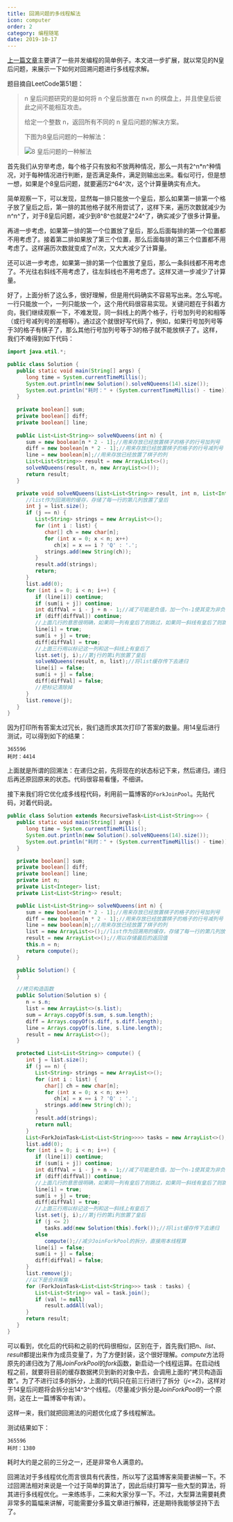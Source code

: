 ```yaml
---
title: 回溯问题的多线程解法
icon: computer
order: 2
category: 编程随笔
date: 2019-10-17
---
```


[上一篇文章](concurrency.md)主要讲了一些并发编程的简单例子。本文进一步扩展，就以常见的N皇后问题，来展示一下如何对回溯问题进行多线程求解。

题目摘自LeetCode第51题：

> n 皇后问题研究的是如何将 n 个皇后放置在 n×n 的棋盘上，并且使皇后彼此之间不能相互攻击。
> 
> 给定一个整数 n，返回所有不同的 n 皇后问题的解决方案。
> 
> 下图为8皇后问题的一种解法：
> 
> ![ 8 皇后问题的一种解法](/programming/8-queens.png)

首先我们从穷举考虑，每个格子只有放和不放两种情况，那么一共有2^n*n^种情况，对于每种情况进行判断，是否满足条件，满足则输出出来。看似可行，但是想一想，如果是个8皇后问题，就要遍历2^64^次，这个计算量确实有点大。

简单观察一下，可以发现，显然每一排只能放一个皇后，那么如果第一排第一个格子放了皇后之后，第一排的其他格子就不用尝试了，这样下来，遍历次数就减少为n^n^了，对于8皇后问题，减少到8^8^也就是2^24^了，确实减少了很多计算量。

再进一步考虑，如果第一排的第一个位置放了皇后，那么后面每排的第一个位置都不用考虑了。接着第二排如果放了第三个位置，那么后面每排的第三个位置都不用考虑了。这样遍历次数就变成了n!次，又大大减少了计算量。

还可以进一步考虑，如果第一排的第一个位置放了皇后，那么一条斜线都不用考虑了。不光往右斜线不用考虑了，往左斜线也不用考虑了。这样又进一步减少了计算量。

好了，上面分析了这么多，很好理解，但是用代码确实不容易写出来。怎么写呢。一行只能放一个，一列只能放一个，这个用代码很容易实现。关键问题在于斜着方向，我们继续观察一下，不难发现，同一斜线上的两个格子，行号加列号的和相等（或行号减列号的差相等）。通过这个就很好写代码了，例如，如果行号加列号等于3的格子有棋子了，那么其他行号加列号等于3的格子就不能放棋子了。这样，我们不难得到如下代码：

```java
import java.util.*;

public class Solution {
   public static void main(String[] args) {
      long time = System.currentTimeMillis();
      System.out.println(new Solution().solveNQueens(14).size());
      System.out.println("耗时：" + (System.currentTimeMillis() - time));
   }
   
   private boolean[] sum;
   private boolean[] diff;
   private boolean[] line;
   
   public List<List<String>> solveNQueens(int n) {
      sum = new boolean[n * 2 - 1];//用来存放已经放置棋子的格子的行号加列号
      diff = new boolean[n * 2 - 1];//用来存放已经放置棋子的格子的行号减列号
      line = new boolean[n];//用来存放已经放置了棋子的列
      List<List<String>> result = new ArrayList<>();
      solveNQueens(result, n, new ArrayList<>());
      return result;
   }

   private void solveNQueens(List<List<String>> result, int n, List<Integer> list) {
      //list作为回溯用的缓存，存储了每一行的第几列放置了皇后
      int j = list.size();
      if (j == n) {
         List<String> strings = new ArrayList<>();
         for (int i : list) {
            char[] ch = new char[n];
            for (int x = 0; x < n; x++)
               ch[x] = x == i ? 'Q' : '.';
            strings.add(new String(ch));
         }
         result.add(strings);
         return;
      }
      list.add(0);
      for (int i = 0; i < n; i++) {
         if (line[i]) continue;
         if (sum[i + j]) continue;
         int diffVal = i - j + n - 1;//减了可能是负值，加一个n-1使其变为非负
         if (diff[diffVal]) continue;
         //上面几行的意思很明确，如果同一列有皇后了则跳过，如果同一斜线有皇后了则跳过
         line[i] = true;
         sum[i + j] = true;
         diff[diffVal] = true;
         //上面三行用以标记这一列和这一斜线上有皇后了
         list.set(j, i);//第j行的第i列放置了皇后
         solveNQueens(result, n, list);//将list缓存传下去递归
         line[i] = false;
         sum[i + j] = false;
         diff[diffVal] = false;
         //把标记清除掉
      }
      list.remove(j);
   }
}
```

因为打印所有答案太过冗长，我们退而求其次打印了答案的数量。用14皇后进行测试，可以得到如下的结果：

```
365596
耗时：4414
```

上面就是所谓的回溯法：在递归之前，先将现在的状态标记下来，然后递归，递归后再还原回原来的状态。代码很容易看懂，不细讲。

接下来我们将它优化成多线程代码，利用前一篇博客的`ForkJoinPool`。先贴代码，对着代码说。

```java
public class Solution extends RecursiveTask<List<List<String>>> {
   public static void main(String[] args) {
      long time = System.currentTimeMillis();
      System.out.println(new Solution().solveNQueens(14).size());
      System.out.println("耗时：" + (System.currentTimeMillis() - time));
   }

   private boolean[] sum;
   private boolean[] diff;
   private boolean[] line;
   private int n;
   private List<Integer> list;
   private List<List<String>> result;

   public List<List<String>> solveNQueens(int n) {
      sum = new boolean[n * 2 - 1];//用来存放已经放置棋子的格子的行号加列号
      diff = new boolean[n * 2 - 1];//用来存放已经放置棋子的格子的行号减列号
      line = new boolean[n];//用来存放已经放置了棋子的列
      list = new ArrayList<>();//list作为回溯用的缓存，存储了每一行的第几列放置了皇后
      result = new ArrayList<>();//用以存储最后的返回值
      this.n = n;
      return compute();
   }

   public Solution() {
   }

   //拷贝构造函数
   public Solution(Solution s) {
      n = s.n;
      list = new ArrayList<>(s.list);
      sum = Arrays.copyOf(s.sum, s.sum.length);
      diff = Arrays.copyOf(s.diff, s.diff.length);
      line = Arrays.copyOf(s.line, s.line.length);
      result = new ArrayList<>();
   }

   protected List<List<String>> compute() {
      int j = list.size();
      if (j == n) {
         List<String> strings = new ArrayList<>();
         for (int i : list) {
            char[] ch = new char[n];
            for (int x = 0; x < n; x++)
               ch[x] = x == i ? 'Q' : '.';
            strings.add(new String(ch));
         }
         result.add(strings);
         return null;
      }
      List<ForkJoinTask<List<List<String>>>> tasks = new ArrayList<>();
      list.add(0);
      for (int i = 0; i < n; i++) {
         if (line[i]) continue;
         if (sum[i + j]) continue;
         int diffVal = i - j + n - 1;//减了可能是负值，加一个n-1使其变为非负
         if (diff[diffVal]) continue;
         //上面几行的意思很明确，如果同一列有皇后了则跳过，如果同一斜线有皇后了则跳过
         line[i] = true;
         sum[i + j] = true;
         diff[diffVal] = true;
         //上面三行用以标记这一列和这一斜线上有皇后了
         list.set(j, i);//第j行的第i列放置了皇后
         if (j <= 2)
            tasks.add(new Solution(this).fork());//将list缓存传下去递归
         else
            compute();//减少JoinForkPool的拆分，直接用本线程算
         line[i] = false;
         sum[i + j] = false;
         diff[diffVal] = false;
      }
      list.remove(j);
      //以下是合并解集
      for (ForkJoinTask<List<List<String>>> task : tasks) {
         List<List<String>> val = task.join();
         if (val != null)
            result.addAll(val);
      }
      return result;
   }
}
```

可以看到，优化后的代码和之前的代码很相似，区别在于，首先我们把*n*、*list*、*result*都提出来作为成员变量了，为了方便封装，这个很好理解。*compute*方法将原先的递归改为了用*JoinForkPool*的*fork*函数，新启动一个线程运算。在启动线程之前，就要将目前的缓存数据拷贝到新的对象中去，会调用上面的“拷贝构造函数”。为了不进行过多的拆分，上面的代码只在前三行进行了拆分（*j<=2*)，这样对于14皇后问题将会拆分出14^3^个线程。（尽量减少拆分是*JoinForkPool*的一个原则，这在上一篇博客中有讲）。

这样一来，我们就把回溯法的问题优化成了多线程解法。

测试结果如下：

```
365596
耗时：1380
```

耗时大约是之前的三分之一，还是非常令人满意的。

回溯法对于多线程优化而言很具有代表性，所以写了这篇博客来简要讲解一下。不过回溯法相对来说是一个过于简单的算法了，因此后续打算写一些大型的算法，将其进行多线程优化。一来练练手，二来和大家分享一下。不过，大型算法需要耗费非常多的篇幅来讲解，可能需要分多篇文章进行解释，还是期待我能够坚持下去了。